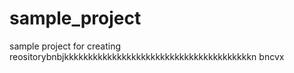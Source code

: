 # sample_project
sample project for creating reositorybnbjkkkkkkkkkkkkkkkkkkkkkkkkkkkkkkkkkkkkkkkn bncvx 
